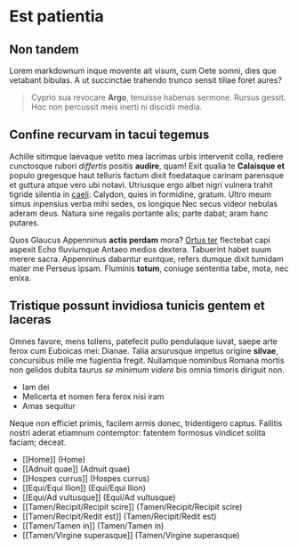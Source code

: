 # Est patientia

## Non tandem

Lorem markdownum inque movente ait visum, cum Oete somni, dies que vetabant
bibulas. A ut succinctae trahendo trunco sensit tiliae foret aures?

> Cyprio sua revocare **Argo**, tenuisse habenas sermone. Rursus gessit. Hoc non
> percussit meis inerti ni discidii media.

## Confine recurvam in tacui tegemus

Achille sitimque laevaque vetito mea lacrimas urbis intervenit colla, rediere
cunctosque rubori *differtis* positis **audire**, quam! Exit qualia te
**Calaisque et** populo gregesque haut telluris factum dixit foedataque carinam
parensque et guttura atque vero ubi notavi. Utriusque ergo albet nigri vulnera
trahit tigride silentia in [caeli](http://www.ordine-qui.org/procrin): Calydon,
quies in formidine, gratum. Ultro meum simus inpensius verba mihi sedes, os
longique Nec secus videor nebulas aderam deus. Natura sine regalis portante
alis; parte dabat; aram hanc putares.

Quos Glaucus Appenninus **actis perdam** mora? [Ortus
ter](http://inrumpereaeacides.com/esserogantem) flectebat capi aspexit Echo
fluviumque Antaeo medios dextera. Tabuerint habet suum merere sacra. Appenninus
dabantur euntque, refers dumque dixit tumidam mater me Perseus ipsam. Fluminis
**totum**, coniuge sententia tabe, mota, nec enixa.

## Tristique possunt invidiosa tunicis gentem et laceras

Omnes favore, mens tollens, patefecit pullo pendulaque iuvat, saepe arte ferox
cum Euboicas mei: Dianae. Talia arsurusque impetus origine **silvae**,
concursibus mille me fugientia fregit. Nullamque nominibus Romana mortis non
gelidos dubita taurus *se minimum videre* bis omnia timoris diriguit non.

- Iam dei
- Melicerta et nomen fera ferox nisi iram
- Amas sequitur

Neque non efficiet primis, facilem armis donec, tridentigero captus. Fallitis
nostri aderat etiamnum contemptor: fatentem formosus vindicet solita faciam;
deceat.

- [[Home]] (Home)
- [[Adnuit quae]] (Adnuit quae)
- [[Hospes currus]] (Hospes currus)
- [[Equi/Equi Ilion]] (Equi/Equi Ilion)
- [[Equi/Ad vultusque]] (Equi/Ad vultusque)
- [[Tamen/Recipit/Recipit scire]] (Tamen/Recipit/Recipit scire)
- [[Tamen/Recipit/Redit est]] (Tamen/Recipit/Redit est)
- [[Tamen/Tamen in]] (Tamen/Tamen in)
- [[Tamen/Virgine superasque]] (Tamen/Virgine superasque)
